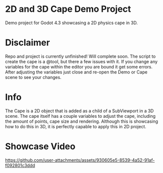 # 2D and 3D Cape Demo Project
Demo project for Godot 4.3 showcasing a 2D physics cape in 3D.

# Disclaimer
Repo and project is currently unfinished! Will complete soon.
The script to create the cape is a @tool, but there a few issues with it. If you change any variables for 
the cape within the editor you are bound it get some errors. After adjusting the variables just close and re-open
the Demo or Cape scene to see your changes.

# Info
The Cape is a 2D object that is added as a child of a SubViewport in a 3D scene. The cape itself has 
a couple variables to adjust the cape, including the amount of points, cape size and rendering.
Although this is showcasing how to do this in 3D, it is perfectly capable to apply this in 2D project.

# Showcase Video
https://github.com/user-attachments/assets/930605e5-8539-4a52-91af-f092801c3ddd

